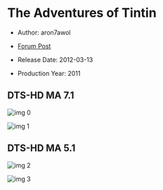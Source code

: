 # The Adventures of Tintin

* Author: aron7awol

* [Forum Post](https://www.avsforum.com/threads/bass-eq-for-filtered-movies.2995212/post-57647818)

* Release Date: 2012-03-13
* Production Year: 2011

## DTS-HD MA 7.1

![img 0](https://i.imgur.com/XDa6ufS.jpg)

![img 1](https://i.imgur.com/wOoE90I.png)

## DTS-HD MA 5.1

![img 2](https://i.imgur.com/4Dy0tZD.jpg)

![img 3](https://i.imgur.com/qZxPCN4.jpg)

